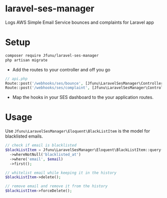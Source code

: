 # laravel-ses-manager
Logs AWS Simple Email Service bounces and complaints for Laravel app

# Setup
```bash
composer require Jfunu/laravel-ses-manager
php artisan migrate
```

- Add the routes to your controller and off you go

```php
// api.php
Route::post('/webhooks/ses/bounce', [Jfunu\LaravelSesManager\Controllers::class, 'bounce']);
Route::post('/webhooks/ses/complaint', [Jfunu\LaravelSesManager\Controllers::class, 'complaint']);
```

- Map the hooks in your SES dashboard to the your application routes.

# Usage
Use `Jfunu\LaravelSesManager\Eloquent\BlackListItem` is the model for blacklisted emails.
```php
// check if email is blacklisted
$blackListItem = Jfunu\LaravelSesManager\Eloquent\BlackListItem::query()
  ->whereNotNull('blacklisted_at')
  ->where('email', $email)
  ->first();

// whitelist email while keeping it in the history
$blackListItem->delete();

// remove email and remove it from the history
$blackListItem->forceDelete();
```
